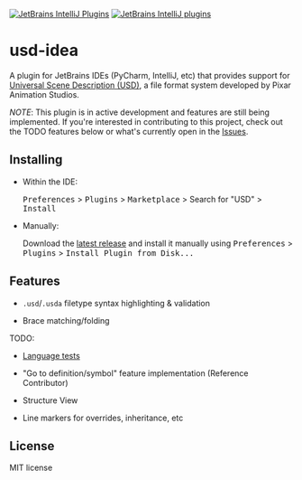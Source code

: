 [![JetBrains IntelliJ Plugins](https://img.shields.io/jetbrains/plugin/v/12407-usd.svg?style=popout)](https://plugins.jetbrains.com/plugin/12407-usd)
[![JetBrains IntelliJ plugins](https://img.shields.io/jetbrains/plugin/d/12407-usd.svg?style=popout)](https://plugins.jetbrains.com/plugin/12407-usd)

# usd-idea

A plugin for JetBrains IDEs (PyCharm, IntelliJ, etc) that provides support for [Universal Scene Description (USD)](https://github.com/PixarAnimationStudios/USD), a file format system developed by Pixar Animation Studios.

_NOTE_: This plugin is in active development and features are still being implemented. If you're interested in contributing to this project, check out the TODO features below or what's currently open in the [Issues](https://github.com/justint/usd-idea/issues).

## Installing

- Within the IDE:

    <kbd>Preferences</kbd> > <kbd>Plugins</kbd> > <kbd>Marketplace</kbd> > Search for "USD" > <kbd>Install</kbd>

- Manually:
    
    Download the [latest release](latest-release) and install it manually using <kbd>Preferences</kbd> > <kbd>Plugins</kbd> > <kbd>Install Plugin from Disk...</kbd>

## Features

- `.usd`/`.usda` filetype syntax highlighting & validation

- Brace matching/folding
    
TODO:

- [Language tests](https://www.jetbrains.org/intellij/sdk/docs/tutorials/writing_tests_for_plugins.html)

- "Go to definition/symbol" feature implementation (Reference Contributor)

- Structure View

- Line markers for overrides, inheritance, etc

## License

MIT license